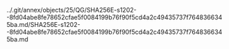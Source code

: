 ../.git/annex/objects/25/QG/SHA256E-s1202--8fd04abe8fe78652cfae5f0084199b76f90f5cd4a2c49435737f7648366345ba.md/SHA256E-s1202--8fd04abe8fe78652cfae5f0084199b76f90f5cd4a2c49435737f7648366345ba.md